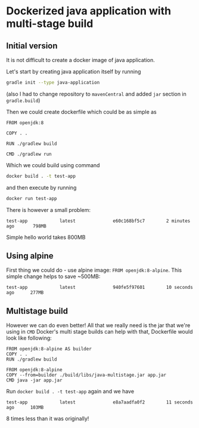# Dockerized java application with multi-stage build

## Initial version

It is not difficult to create a docker image of java application.

Let's start by creating java application itself by running

```bash
gradle init --type java-application
```

(also I had to change repository to `mavenCentral` and added `jar` section in `gradle.build`)

Then we could create dockerfile which could be as simple as

```Docker
FROM openjdk:8

COPY . .

RUN ./gradlew build

CMD ./gradlew run
```

Which we could build using command

```bash
docker build . -t test-app
```

and then execute by running

```bash
docker run test-app
```

There is however a small problem:

```text
test-app            latest              e60c168bf5c7        2 minutes ago       798MB
```

Simple hello world takes 800MB

## Using alpine

First thing we could do - use alpine image: `FROM openjdk:8-alpine`. This simple change
helps to save ~500MB:

```text
test-app            latest              940fe5f97601        10 seconds ago      277MB
```

## Multistage build

However we can do even better! All that we really need is the jar that we're using in `CMD`
Docker's multi stage builds can help with that, Dockerfile would look like following:

```Docker
FROM openjdk:8-alpine AS builder
COPY . .
RUN ./gradlew build

FROM openjdk:8-alpine
COPY --from=builder ./build/libs/java-multistage.jar app.jar
CMD java -jar app.jar
```

Run `docker build . -t test-app` again and we have

```text
test-app            latest              e8a7aadfa0f2        11 seconds ago      103MB
```

8 times less than it was originally!

